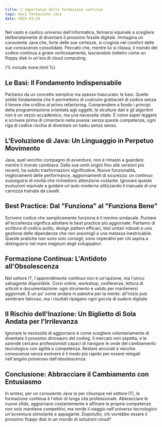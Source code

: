 ```yaml
---
title: L'importanza della formazione continua
tags: basi formazione java
date: 2025-03-29
---
```


Nel vasto e caotico universo dell'informatica, fermarsi equivale a scegliere deliberatamente di diventare il prossimo fossile digitale. Immagina un consulente Java che, forte delle sue certezze, si crogiola nel comfort delle sue conoscenze consolidate. Peccato che, mentre lui si rilassa, il mondo del codice continua a girare vorticosamente, lasciandolo indietro come un floppy disk in un'era di cloud computing.

{% include more.html %}

## Le Basi: Il Fondamento Indispensabile

Partiamo da un concetto semplice ma spesso trascurato: le basi. Quelle solide fondamenta che ti permettono di costruire grattacieli di codice senza il timore che crollino al primo refactoring. Comprendere a fondo i principi della programmazione orientata agli oggetti, le strutture dati e gli algoritmi non è un vezzo accademico, ma una necessità vitale. È come saper leggere e scrivere prima di cimentarsi nella poesia: senza queste competenze, ogni riga di codice rischia di diventare un haiku senza senso.

## L'Evoluzione di Java: Un Linguaggio in Perpetuo Movimento

Java, quel vecchio compagno di avventure, non è rimasto a guardare mentre il mondo cambiava. Dalle sue umili origini fino alle versioni più recenti, ha subito trasformazioni significative. Nuove funzionalità, miglioramenti delle performance, aggiornamenti di sicurezza: un continuo susseguirsi di novità che richiedono attenzione costante. Ignorare queste evoluzioni equivale a guidare un'auto moderna utilizzando il manuale di una carrozza trainata da cavalli.

## Best Practice: Dal "Funziona" al "Funziona Bene"

Scrivere codice che semplicemente funziona è il minimo sindacale. Puntare all'eccellenza significa adottare le best practice più aggiornate. Parliamo di scrittura di codice pulito, design pattern efficaci, test unitari robusti e una gestione delle dipendenze che non assomigli a una matassa inestricabile. Queste pratiche non sono solo consigli; sono imperativi per chi aspira a distinguersi nel mare magnum degli sviluppatori.

## Formazione Continua: L'Antidoto all'Obsolescenza

Nel settore IT, l'apprendimento continuo non è un'opzione, ma l'unico salvagente disponibile. Corsi online, workshop, conferenze, lettura di articoli e documentazione: ogni strumento è valido per mantenersi aggiornati. È un po' come andare in palestra per la mente: all'inizio può sembrare faticoso, ma i risultati ripagano ogni goccia di sudore digitale.

## Il Rischio dell'Inazione: Un Biglietto di Sola Andata per l'Irrilevanza

Ignorare la necessità di aggiornarsi è come scegliere volontariamente di diventare il prossimo dinosauro del coding. Il mercato non aspetta, e le aziende cercano professionisti capaci di navigare le onde del cambiamento tecnologico con agilità e competenza. Restare ancorati a vecchie conoscenze senza evolvere è il modo più rapido per essere relegati nell'angolo polveroso dell'obsolescenza.

## Conclusione: Abbracciare il Cambiamento con Entusiasmo

In sintesi, per un consulente Java (e per chiunque nel settore IT), la formazione continua è l'elisir di lunga vita professionale. Abbracciare le nuove sfide, aggiornarsi costantemente e affinare le proprie competenze non solo mantiene competitivi, ma rende il viaggio nell'universo tecnologico un'avventura stimolante e appagante. Dopotutto, chi vorrebbe essere il prossimo floppy disk in un mondo di soluzioni cloud?
